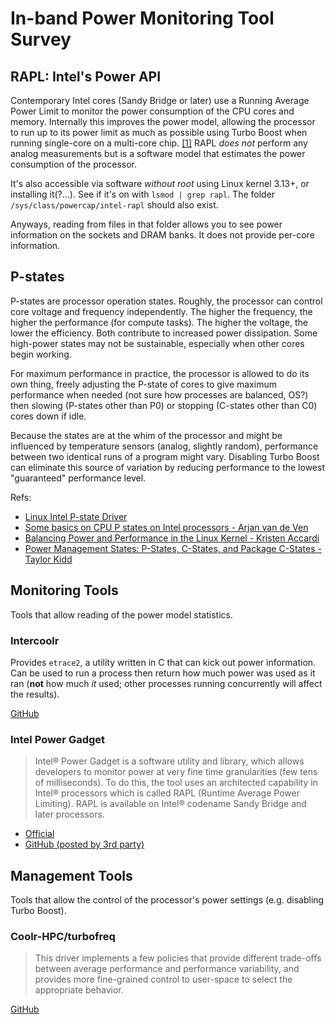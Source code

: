 # In-band Power Monitoring Tool Survey

## RAPL: Intel's Power API

Contemporary Intel cores (Sandy Bridge or later) use a Running Average Power Limit to monitor the power consumption of the CPU cores and memory. Internally this improves the power model, allowing the processor to run up to its power limit as much as possible using Turbo Boost when running single-core on a multi-core chip. [[1]][rapl] RAPL *does not* perform any analog measurements but is a software model that estimates the power consumption of the processor.

It's also accessible via software *without root* using Linux kernel 3.13+, or installing it(?...). See if it's on with `lsmod | grep rapl`. The folder `/sys/class/powercap/intel-rapl` should also exist.

Anyways, reading from files in that folder allows you to see power information on the sockets and DRAM banks. It does not provide per-core information.

## P-states

P-states are processor operation states. Roughly, the processor can control core voltage and frequency independently. The higher the frequency, the higher the performance (for compute tasks). The higher the voltage, the lower the efficiency. Both contribute to increased power dissipation. Some high-power states may not be sustainable, especially when other cores begin working.

For maximum performance in practice, the processor is allowed to do its own thing, freely adjusting the P-state of cores to give maximum performance when needed (not sure how processes are balanced, OS?) then slowing (P-states other than P0) or stopping (C-states other than C0) cores down if idle.

Because the states are at the whim of the processor and might be influenced by temperature sensors (analog, slightly random), performance between two identical runs of a program might vary. Disabling Turbo Boost can eliminate this source of variation by reducing performance to the lowest "guaranteed" performance level.

Refs:
* [Linux Intel P-state Driver](https://www.kernel.org/doc/Documentation/cpu-freq/intel-pstate.txt)
* [Some basics on CPU P states on Intel processors - Arjan van de Ven](https://plus.google.com/+ArjanvandeVen/posts/dLn9T4ehywL)
* [Balancing Power and Performance
in the Linux Kernel - Kristen Accardi](https://software.intel.com/en-us/blogs/2008/05/29/what-exactly-is-a-p-state-pt-1)
* [Power Management States: P-States, C-States, and Package C-States - Taylor Kidd](https://software.intel.com/en-us/articles/power-management-states-p-states-c-states-and-package-c-states)

## Monitoring Tools

Tools that allow reading of the power model statistics.

### Intercoolr

Provides `etrace2`, a utility written in C that can kick out power information. Can be used to run a process then return how much power was used as it ran (**not** how much *it* used; other processes running concurrently will affect the results).

[GitHub](https://github.com/coolr-hpc/intercoolr/)

### Intel Power Gadget

> Intel® Power Gadget is a software utility and library, which allows developers to monitor power at very fine time granularities (few tens of milliseconds).  To do this, the tool uses an architected capability in Intel® processors which is called RAPL (Runtime Average Power Limiting). RAPL is available on Intel® codename Sandy Bridge and later processors.

* [Official](https://software.intel.com/en-us/articles/intel-power-gadget-20)
* [GitHub (posted by 3rd party)](https://github.com/edlf/powergadgetlinux)

## Management Tools

Tools that allow the control of the processor's power settings (e.g. disabling Turbo Boost).

### Coolr-HPC/turbofreq

> This driver implements a few policies that provide different trade-offs between average performance and performance variability, and provides more fine-grained control to user-space to select the appropriate behavior.

[GitHub](https://github.com/coolr-hpc/turbofreq)

[rapl]: https://01.org/blogs/2014/running-average-power-limit-%E2%80%93-rapl
